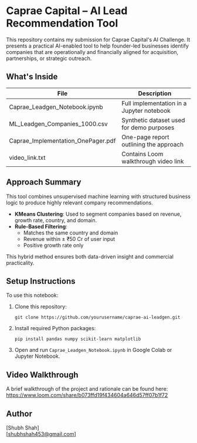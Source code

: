 # Caprae Capital – AI Lead Recommendation Tool

This repository contains my submission for Caprae Capital's AI Challenge. It presents a practical AI-enabled tool to help founder-led businesses identify companies that are operationally and financially aligned for acquisition, partnerships, or strategic outreach.

## What's Inside

| File                                  | Description                              |
|---------------------------------------|------------------------------------------|
| Caprae_Leadgen_Notebook.ipynb         | Full implementation in a Jupyter notebook |
| ML_Leadgen_Companies_1000.csv         | Synthetic dataset used for demo purposes |
| Caprae_Implementation_OnePager.pdf    | One-page report outlining the approach    |
| video_link.txt                        | Contains Loom walkthrough video link      |

## Approach Summary

This tool combines unsupervised machine learning with structured business logic to produce highly relevant company recommendations.

- **KMeans Clustering**: Used to segment companies based on revenue, growth rate, country, and domain.
- **Rule-Based Filtering**:
  - Matches the same country and domain
  - Revenue within ± ₹50 Cr of user input
  - Positive growth rate only

This hybrid method ensures both data-driven insight and commercial practicality.

## Setup Instructions

To use this notebook:

1. Clone this repository:
   ```
   git clone https://github.com/yourusername/caprae-ai-leadgen.git
   ```

2. Install required Python packages:
   ```
   pip install pandas numpy scikit-learn matplotlib
   ```

3. Open and run `Caprae_Leadgen_Notebook.ipynb` in Google Colab or Jupyter Notebook.

## Video Walkthrough

A brief walkthrough of the project and rationale can be found here:  
https://www.loom.com/share/b073ffd19f434604a646d57ff07b1f72

## Author

[Shubh Shah]  
[shubhshah453@gmail.com]
